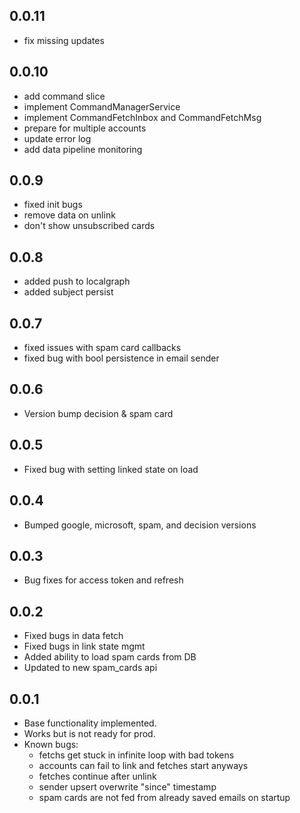 ## 0.0.11

* fix missing updates

## 0.0.10

* add command slice
* implement CommandManagerService
* implement CommandFetchInbox and CommandFetchMsg
* prepare for multiple accounts
* update error log
* add data pipeline monitoring

## 0.0.9

* fixed init bugs
* remove data on unlink
* don't show unsubscribed cards

## 0.0.8

* added push to localgraph
* added subject persist

## 0.0.7

* fixed issues with spam card callbacks
* fixed bug with bool persistence in email sender

## 0.0.6

* Version bump decision & spam card

## 0.0.5

* Fixed bug with setting linked state on load

## 0.0.4

* Bumped google, microsoft, spam, and decision versions

## 0.0.3

* Bug fixes for access token and refresh

## 0.0.2

* Fixed bugs in data fetch
* Fixed bugs in link state mgmt
* Added ability to load spam cards from DB
* Updated to new spam_cards api

## 0.0.1

* Base functionality implemented. 
* Works but is not ready for prod.
* Known bugs:
  * fetchs get stuck in infinite loop with bad tokens
  * accounts can fail to link and fetches start anyways
  * fetches continue after unlink
  * sender upsert overwrite "since" timestamp
  * spam cards are not fed from already saved emails on startup

